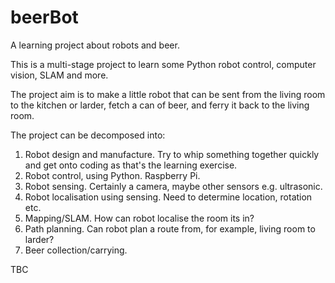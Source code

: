 # beerBot
A learning project about robots and beer.

This is a multi-stage project to learn some Python robot control, computer vision, SLAM and more.

The project aim is to make a little robot that can be sent from the living room to the kitchen or larder, fetch a can of beer, and ferry it back to the living room.

The project can be decomposed into:

1) Robot design and manufacture. Try to whip something together quickly and get onto coding as that's the learning exercise.
2) Robot control, using Python. Raspberry Pi.
3) Robot sensing. Certainly a camera, maybe other sensors e.g. ultrasonic.
4) Robot localisation using sensing. Need to determine location, rotation etc.
5) Mapping/SLAM. How can robot localise the room its in?
6) Path planning. Can robot plan a route from, for example, living room to larder?
7) Beer collection/carrying.

TBC
